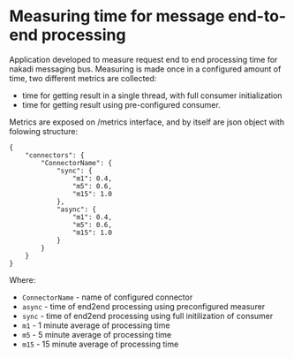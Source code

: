 Measuring time for message end-to-end processing
================================================

Application developed to measure request end to end processing time for nakadi
messaging bus.
Measuring is made once in a configured amount of time, two different metrics are
collected:
 - time for getting result in a single thread, with full consumer initialization
 - time for getting result using pre-configured consumer.

Metrics are exposed on /metrics interface, and by itself are json object with 
folowing structure:

```
{
    "connectors": {
        "ConnectorName": {
            "sync": {
                "m1": 0.4,
                "m5": 0.6,
                "m15": 1.0
            },
            "async": {
                "m1": 0.4,
                "m5": 0.6,
                "m15": 1.0
            }
        }
    }
}
```
Where:
 - `ConnectorName` - name of configured connector
 - `async` - time of end2end processing using preconfigured measurer
 - `sync` - time of end2end processing using full initilization of consumer
 - `m1` - 1 minute average of processing time
 - `m5` - 5 minute average of processing time
 - `m15` - 15 minute average of processing time

